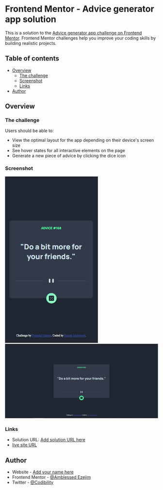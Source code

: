 # Frontend Mentor - Advice generator app solution

This is a solution to the [Advice generator app challenge on Frontend Mentor](https://www.frontendmentor.io/challenges/advice-generator-app-QdUG-13db). Frontend Mentor challenges help you improve your coding skills by building realistic projects.

## Table of contents

- [Overview](#overview)
  - [The challenge](#the-challenge)
  - [Screenshot](#screenshot)
  - [Links](#links)
- [Author](#author)

## Overview

### The challenge

Users should be able to:

- View the optimal layout for the app depending on their device's screen size
- See hover states for all interactive elements on the page
- Generate a new piece of advice by clicking the dice icon

### Screenshot

![Mobile Display](images/Mobile_display.png)
![Desktop Display](images/Desktop_display.png)

### Links

- Solution URL: [Add solution URL here](https://your-solution-url.com)
- [live site URL](https://codibility.github.io/advice-generator-app-main/)

## Author

- Website - [Add your name here](https://www.your-site.com)
- Frontend Mentor - [@Amblessed Ezejim](https://www.frontendmentor.io/profile/amblessedezejim)
- Twitter - [@Codibility](https://www.twitter.com/codibility)

